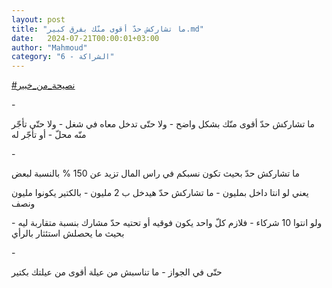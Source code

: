 ```yaml
---
layout: post
title: "ما تشاركش حدّ أقوى منّك بفرق كبير.md"
date:   2024-07-21T00:00:01+03:00
author: "Mahmoud"
category: "6 - الشراكة"
---
```

[<u>\#نصيحة_من_خبير</u>](https://www.facebook.com/hashtag/%D9%86%D8%B5%D9%8A%D8%AD%D8%A9_%D9%85%D9%86_%D8%AE%D8%A8%D9%8A%D8%B1?__eep__=6&__cft__%5b0%5d=AZW0R127nSMmb9znw1OWyfBHi4eaQScEiXBqV1VyvgvRP61l9E53XFTeej4PBdKGk8O2kP_yDg2oIPyjTnb7vt_5j6_1qPrhgAGprqMWI-IsSCGqxAq-DVtOTcK7cd3Cy93hYqXPTdVQZzVuPRUC6669bMFvaedqKUuYeD34KzcuSA&__tn__=*NK-R)

\-

ما تشاركش حدّ أقوى منّك بشكل واضح - ولا حتّى تدخل معاه في
شغل - ولا حتّى تأجّر منّه محلّ - أو تأجّر له

\-

ما تشاركش حدّ بحيث تكون نسبكم في راس المال تزيد عن 150 %
بالنسبة لبعض

يعني لو انتا داخل بمليون - ما تشاركش حدّ هيدخل ب 2
مليون - بالكتير يكونوا مليون ونصف

ولو انتوا 10 شركاء - فلازم كلّ واحد يكون فوقيه أو تحتيه
حدّ مشارك بنسبة متقاربة ليه - بحيث ما يحصلش استئثار بالرأي

\-

حتّى في الجواز - ما تناسبش من عيلة أقوى من عيلتك
بكتير
